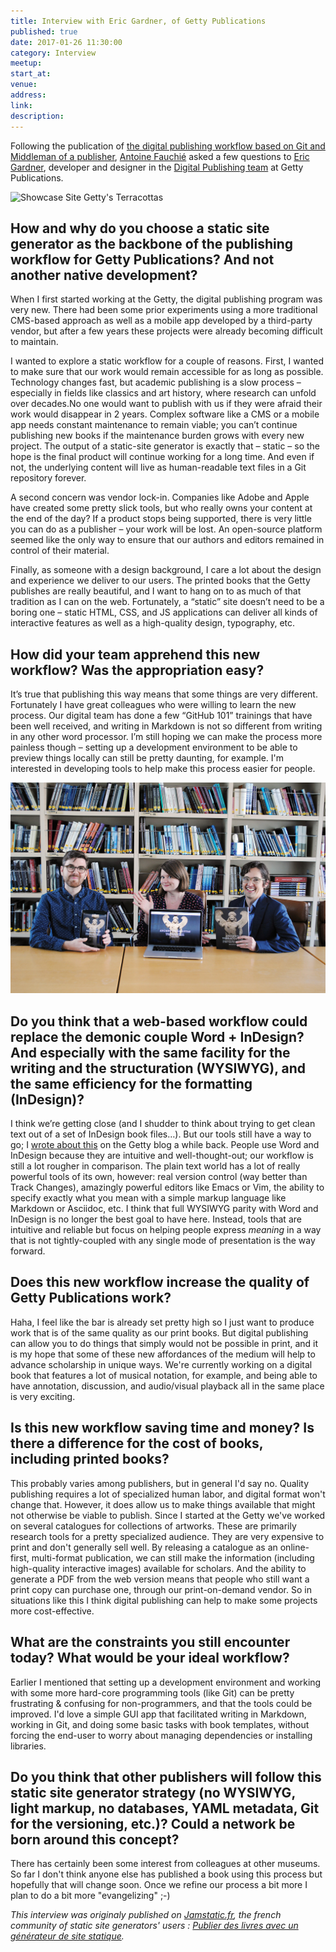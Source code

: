 ```yaml
---
title: Interview with Eric Gardner, of Getty Publications
published: true
date: 2017-01-26 11:30:00
category: Interview
meetup:
start_at:
venue:
address:
link:
description:
---
```

Following the publication of [the digital publishing workflow based on Git and Middleman of a publisher](http://blogs.getty.edu/iris/an-editors-view-of-digital-publishing/), [Antoine Fauchié](https://www.quaternum.net) asked a few questions to [Eric Gardner](http://egardner.github.io/), developer and designer in the [Digital Publishing team](http://www.getty.edu/publications/digital/index.html) at Getty Publications.

![Showcase Site Getty's Terracottas](https://thenewdynamic.imgix.net/getty-museum-ancient-terracottas-1600.jpg?w=900)

## How and why do you choose a static site generator as the backbone of the publishing workflow for Getty Publications? And not another native development?

When I first started working at the Getty, the digital publishing program was very new. There had been some prior experiments using a more traditional CMS-based approach as well as a mobile app developed by a third-party vendor, but after a few years these projects were already becoming difficult to maintain.

I wanted to explore a static workflow for a couple of reasons. First, I wanted to make sure that our work would remain accessible for as long as possible. Technology changes fast, but academic publishing is a slow process – especially in fields like classics and art history, where research can unfold over decades.No one would want to publish with us if they were afraid their work would disappear in 2 years. Complex software like a CMS or a mobile app needs constant maintenance to remain viable; you can’t continue publishing new books if the maintenance burden grows with every new project. The output of a static-site generator is exactly that – static – so the hope is the final product will continue working for a long time. And even if not, the underlying content will live as human-readable text files in a Git repository forever.

A second concern was vendor lock-in. Companies like Adobe and Apple have created some pretty slick tools, but who really owns your content at the end of the day? If a product stops being supported, there is very little you can do as a publisher – your work will be lost. An open-source platform seemed like the only way to ensure that our authors and editors remained in control of their material.

Finally, as someone with a design background, I care a lot about the design and experience we deliver to our users. The printed books that the Getty publishes are really beautiful, and I want to hang on to as much of that tradition as I can on the web. Fortunately, a “static” site doesn’t need to be a boring one – static HTML, CSS, and JS applications can deliver all kinds of interactive features as well as a high-quality design, typography, etc.

## How did your team apprehend this new workflow? Was the appropriation easy?

It’s true that publishing this way means that some things are very different. Fortunately I have great colleagues who were willing to learn the new process. Our digital team has done a few “GitHub 101” trainings that have been well received, and writing in Markdown is not so different from writing in any other word processor. I’m still hoping we can make the process more painless though – setting up a development environment to be able to preview things locally can still be pretty daunting, for example. I'm interested in developing tools to help make this process easier for people.  


![eric ruth greg](/uploads/eric_ruth_greg_1009_1200.jpg)

## Do you think that a web-based workflow could replace the demonic couple Word + InDesign? And especially with the same facility for the writing and the structuration (WYSIWYG), and the same efficiency for the formatting (InDesign)?

I think we’re getting close (and I shudder to think about trying to get clean text out of a set of InDesign book files…). But our tools still have a way to go; I [wrote about this](http://blogs.getty.edu/iris/digital-publishing-needs-new-tools/) on the Getty blog a while back. People use Word and InDesign because they are intuitive and well-thought-out; our workflow is still a lot rougher in comparison. The plain text world has a lot of really powerful tools of its own, however: real version control (way better than Track Changes), amazingly powerful editors like Emacs or Vim, the ability to specify exactly what you mean with a simple markup language like Markdown or Asciidoc, etc. I think that full WYSIWYG parity with Word and InDesign is no longer the best goal to have here. Instead, tools that are intuitive and reliable but focus on helping people express _meaning_ in a way that is not tightly-coupled with any single mode of presentation is the way forward.

## Does this new workflow increase the quality of Getty Publications work?

Haha, I feel like the bar is already set pretty high so I just want to produce work that is of the same quality as our print books. But digital publishing can allow you to do things that simply would not be possible in print, and it is my hope that some of these new affordances of the medium will help to advance scholarship in unique ways. We're currently working on a digital book that features a lot of musical notation, for example, and being able to have annotation, discussion, and audio/visual playback all in the same place is very exciting.

## Is this new workflow saving time and money? Is there a difference for the cost of books, including printed books?

This probably varies among publishers, but in general I'd say no. Quality publishing requires a lot of specialized human labor, and digital format won't change that. However, it does allow us to make things available that might not otherwise be viable to publish. Since I started at the Getty we've worked on several catalogues for collections of artworks. These are primarily research tools for a pretty specialized audience. They are very expensive to print and don't generally sell well. By releasing a catalogue as an online-first, multi-format publication, we can still make the information (including high-quality interactive images) available for scholars. And the ability to generate a PDF from the web version means that people who still want a print copy can purchase one, through our print-on-demand vendor. So in situations like this I think digital publishing can help to make some projects more cost-effective.

## What are the constraints you still encounter today? What would be your ideal workflow?

Earlier I mentioned that setting up a development environment and working with some more hard-core programming tools (like Git) can be pretty frustrating & confusing for non-programmers, and that the tools could be improved. I'd love a simple GUI app that facilitated writing in Markdown, working in Git, and doing some basic tasks with book templates, without forcing the end-user to worry about managing dependencies or installing libraries.

## Do you think that other publishers will follow this static site generator strategy (no WYSIWYG, light markup, no databases, YAML metadata, Git for the versioning, etc.)? Could a network be born around this concept?

There has certainly been some interest from colleagues at other museums. So far I don't think anyone else has published a book using this process but hopefully that will change soon. Once we refine our process a bit more I plan to do a bit more "evangelizing" ;-)

*This interview was originaly published on [Jamstatic.fr](https://jamstatic.fr/), the french community of static site generators' users : [Publier des livres avec un générateur de site statique](https://jamstatic.fr/2017/01/23/produire-des-livres-avec-le-statique/).*

